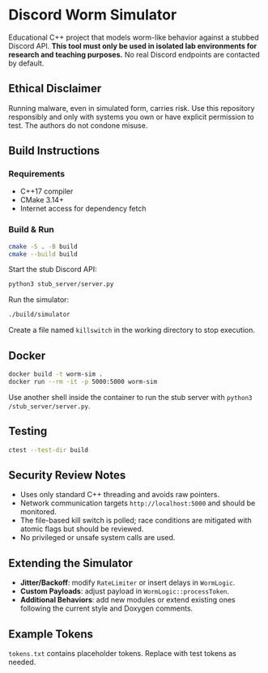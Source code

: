 # Discord Worm Simulator

Educational C++ project that models worm-like behavior against a stubbed Discord API. **This tool must only be used in isolated lab environments for research and teaching purposes.** No real Discord endpoints are contacted by default.

## Ethical Disclaimer
Running malware, even in simulated form, carries risk. Use this repository responsibly and only with systems you own or have explicit permission to test. The authors do not condone misuse.

## Build Instructions
### Requirements
- C++17 compiler
- CMake 3.14+
- Internet access for dependency fetch

### Build & Run
```bash
cmake -S . -B build
cmake --build build
```

Start the stub Discord API:
```bash
python3 stub_server/server.py
```

Run the simulator:
```bash
./build/simulator
```

Create a file named `killswitch` in the working directory to stop execution.

## Docker
```bash
docker build -t worm-sim .
docker run --rm -it -p 5000:5000 worm-sim
```
Use another shell inside the container to run the stub server with `python3 /stub_server/server.py`.

## Testing
```bash
ctest --test-dir build
```

## Security Review Notes
- Uses only standard C++ threading and avoids raw pointers.
- Network communication targets `http://localhost:5000` and should be monitored.
- The file-based kill switch is polled; race conditions are mitigated with atomic flags but should be reviewed.
- No privileged or unsafe system calls are used.

## Extending the Simulator
- **Jitter/Backoff**: modify `RateLimiter` or insert delays in `WormLogic`.
- **Custom Payloads**: adjust payload in `WormLogic::processToken`.
- **Additional Behaviors**: add new modules or extend existing ones following the current style and Doxygen comments.

## Example Tokens
`tokens.txt` contains placeholder tokens. Replace with test tokens as needed.

